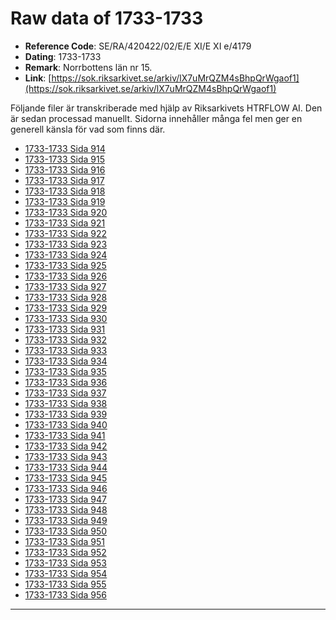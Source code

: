 
# Raw data of 1733-1733

- **Reference Code**: SE/RA/420422/02/E/E XI/E XI e/4179
- **Dating**: 1733-1733
- **Remark**: Norrbottens län nr 15.
- **Link**: [https://sok.riksarkivet.se/arkiv/lX7uMrQZM4sBhpQrWgaof1](https://sok.riksarkivet.se/arkiv/lX7uMrQZM4sBhpQrWgaof1)

Följande filer är transkriberade med hjälp av Riksarkivets HTRFLOW AI. Den är sedan processad manuellt. Sidorna innehåller många fel men ger en generell känsla för vad som finns där.

- [1733-1733 Sida 914](1733-Sida-914.md)
- [1733-1733 Sida 915](1733-Sida-915.md)
- [1733-1733 Sida 916](1733-Sida-916.md)
- [1733-1733 Sida 917](1733-Sida-917.md)
- [1733-1733 Sida 918](1733-Sida-918.md)
- [1733-1733 Sida 919](1733-Sida-919.md)
- [1733-1733 Sida 920](1733-Sida-920.md)
- [1733-1733 Sida 921](1733-Sida-921.md)
- [1733-1733 Sida 922](1733-Sida-922.md)
- [1733-1733 Sida 923](1733-Sida-923.md)
- [1733-1733 Sida 924](1733-Sida-924.md)
- [1733-1733 Sida 925](1733-Sida-925.md)
- [1733-1733 Sida 926](1733-Sida-926.md)
- [1733-1733 Sida 927](1733-Sida-927.md)
- [1733-1733 Sida 928](1733-Sida-928.md)
- [1733-1733 Sida 929](1733-Sida-929.md)
- [1733-1733 Sida 930](1733-Sida-930.md)
- [1733-1733 Sida 931](1733-Sida-931.md)
- [1733-1733 Sida 932](1733-Sida-932.md)
- [1733-1733 Sida 933](1733-Sida-933.md)
- [1733-1733 Sida 934](1733-Sida-934.md)
- [1733-1733 Sida 935](1733-Sida-935.md)
- [1733-1733 Sida 936](1733-Sida-936.md)
- [1733-1733 Sida 937](1733-Sida-937.md)
- [1733-1733 Sida 938](1733-Sida-938.md)
- [1733-1733 Sida 939](1733-Sida-939.md)
- [1733-1733 Sida 940](1733-Sida-940.md)
- [1733-1733 Sida 941](1733-Sida-941.md)
- [1733-1733 Sida 942](1733-Sida-942.md)
- [1733-1733 Sida 943](1733-Sida-943.md)
- [1733-1733 Sida 944](1733-Sida-944.md)
- [1733-1733 Sida 945](1733-Sida-945.md)
- [1733-1733 Sida 946](1733-Sida-946.md)
- [1733-1733 Sida 947](1733-Sida-947.md)
- [1733-1733 Sida 948](1733-Sida-948.md)
- [1733-1733 Sida 949](1733-Sida-949.md)
- [1733-1733 Sida 950](1733-Sida-950.md)
- [1733-1733 Sida 951](1733-Sida-951.md)
- [1733-1733 Sida 952](1733-Sida-952.md)
- [1733-1733 Sida 953](1733-Sida-953.md)
- [1733-1733 Sida 954](1733-Sida-954.md)
- [1733-1733 Sida 955](1733-Sida-955.md)
- [1733-1733 Sida 956](1733-Sida-956.md)
---
